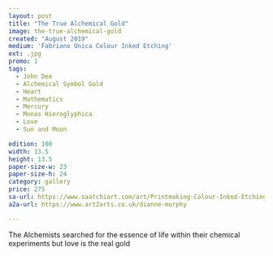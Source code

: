 ```yaml
---
layout: post
title: "The True Alchemical Gold"
image: the-true-alchemical-gold
created: "August 2019"
medium: 'Fabriano Unica Colour Inked Etching'
ext: .jpg
promo: 1
tags:
  - John Dee
  - Alchemical Symbol Gold
  - Heart
  - Mathematics
  - Mercury
  - Monas Hieroglyphica
  - Love
  - Sun and Moon

edition: 100
width: 13.5 
height: 13.5
paper-size-w: 23
paper-size-h: 24
category: gallery
price: 275
sa-url: https://www.saatchiart.com/art/Printmaking-Colour-Inked-Etching-Limited-Edition-of-100/19454/6531611/view
a2a-url: https://www.art2arts.co.uk/dianne-murphy

---
```


The Alchemists searched for the essence of life within their chemical experiments but love is the real gold
